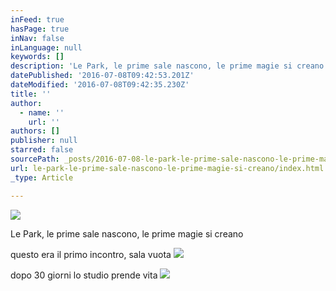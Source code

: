 ```yaml
---
inFeed: true
hasPage: true
inNav: false
inLanguage: null
keywords: []
description: 'Le Park, le prime sale nascono, le prime magie si creano'
datePublished: '2016-07-08T09:42:53.201Z'
dateModified: '2016-07-08T09:42:35.230Z'
title: ''
author:
  - name: ''
    url: ''
authors: []
publisher: null
starred: false
sourcePath: _posts/2016-07-08-le-park-le-prime-sale-nascono-le-prime-magie-si-creano.md
url: le-park-le-prime-sale-nascono-le-prime-magie-si-creano/index.html
_type: Article

---
```

![](https://the-grid-user-content.s3-us-west-2.amazonaws.com/f7e45cc6-1c07-4aca-abea-cf6ca5c5a410.jpg)

Le Park, le prime sale nascono, le prime magie si creano

questo era il primo incontro, sala vuota
![](https://the-grid-user-content.s3-us-west-2.amazonaws.com/e81b709d-e7ba-4502-ab8a-4d2ab261db59.jpg)

dopo 30 giorni lo studio prende vita
![](https://the-grid-user-content.s3-us-west-2.amazonaws.com/006078f2-1004-4718-b264-c00344f9eec1.jpg)